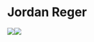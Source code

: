 # **Jordan Reger**
<a href="https://instagram.com/reger.id"><img src="https://img.icons8.com/material-rounded/24/000000/instagram-new.png"/></a><a href="https://discord.com/invite/e9b2Nr9"><img src="https://img.icons8.com/material-rounded/24/000000/discord-logo.png"/></a>
